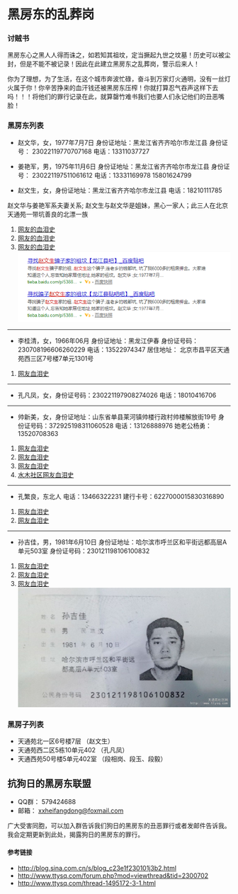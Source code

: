 # 黑房东的乱葬岗


### 讨贼书
黑房东心之黑人人得而诛之，如若知其祖坟，定当撅起九世之坟墓！历史可以被尘封，但是不能不被记录！因此在此建立黑房东之乱葬岗，警示后来人！

你为了理想，为了生活，在这个城市奔波忙碌，奋斗到万家灯火通明，没有一丝灯火属于你！你辛苦挣来的血汗钱还被黑房东压榨！你就打算忍气吞声这样下去吗！！！将他们的罪行记录在此，就算罄竹难书我们也要人们永记他们的丑恶嘴脸！

### 黑房东列表
* 赵文华，女，1977年7月7日 身份证地址：黑龙江省齐齐哈尔市龙江县
身份证号： 23022119770707168 
电话：13311037727

* 姜艳军，男，1975年11月6日 身份证地址：黑龙江省齐齐哈尔市龙江县
身份证号： 230221197511061612 
电话：13331169978 15801624799 

* 赵文生，女，身份证地址：黑龙江省齐齐哈尔市龙江县
电话：18210111785

赵文华与姜艳军系夫妻关系; 赵文生与赵文华是姐妹，黑心一家人；此三人在北京天通苑一带坑善良的北漂一族
1. [网友的血泪史](https://tieba.baidu.com/p/5059651565?red_tag=1574731602)
2. [网友的血泪史](https://www.douban.com/group/topic/107558135/)
3. [网友的血泪史](http://tieba.baidu.com/p/4928697410)
![血泪](https://github.com/xxblackhearpp/Black-Landlord-Grave/blob/master/pic/zhaowenshenshabi.png)

---

* 李桂清，女，1966年06月 身份证地址：黑龙江伊春
身份证号码：230708196606260229
电话：13522974347
居住地址：	北京市昌平区天通苑西三区7号楼7单元1301号

1. [网友血泪史](https://www.douban.com/group/topic/49402238/)

---

* 孔凡凤，女，身份证号码：230221197908274026
电话：18010416706

---

* 帅新美，女，身份证地址：山东省单县莱河镇帅楼行政村帅楼解放街19号
身份证号码：372925198311060528
电话：13126888976
她老公杨勇：13520708363
1. [网友血泪史](https://tieba.baidu.com/p/1265735430?red_tag=1599406858)
2. [网友血泪史](https://tieba.baidu.com/p/1289971827?red_tag=1570391952)
3. [网友血泪史](https://tieba.baidu.com/p/1264748471?red_tag=1566814524)
4. [水木社区网友血泪史](http://www.newsmth.net/nForum/#!article/ZuFang/15855?au=tndbwdc)

---

* 孔繁良，东北人
电话：13466322231
建行卡号：6227000015830316890
1. [网友血泪史](http://www.ttysq.com/forum.php?mod=viewthread&tid=1495172&fromuid=370711)
2. [网友血泪史](http://www.ttysq.com/thread-1495172-3-1.html)

---

* 孙吉佳，男，1981年6月10日 身份证地址：哈尔滨市呼兰区和平街远都高层A单元503室
身份证号码：230121198106100832
1. [网友血泪史](http://www.ttysq.com/forum.php?mod=viewthread&tid=1297114)
2. [网友血泪史](http://tieba.baidu.com/p/2558131334)
3. [网友血泪史](https://tieba.baidu.com/p/2558377484?red_tag=3200112895)
![孙吉佳](https://github.com/xxblackhearpp/Black-Landlord-Grave/blob/master/pic/sunjijia.jpg)


### 黑房子列表

- 天通苑北一区6号楼7层 （赵文生）
- 天通苑西二区5栋10单元402 （孔凡凤）
- 天通西苑50号楼5单元402室 （段相岗、段玉、段毅）


## 抗狗日的黑房东联盟

* QQ群： 579424688
* 邮箱： xxheifangdong@foxmail.com

广大受害同胞，可以加入群告诉我们狗日的黑房东的丑恶罪行或者发邮件告诉我。 我会定期更新到此处，揭露狗日的黑房东的罪行。


#### 参考链接

* http://blog.sina.com.cn/s/blog_c23e1f230101j3b2.html
* http://www.ttysq.com/forum.php?mod=viewthread&tid=2300702
* http://www.ttysq.com/thread-1495172-3-1.html
